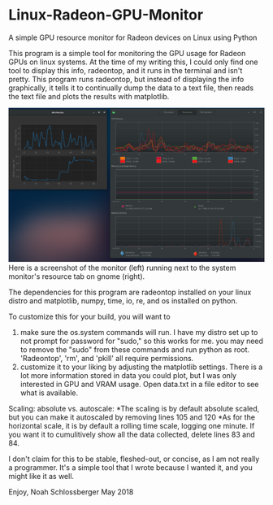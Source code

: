 # Linux-Radeon-GPU-Monitor
A simple GPU resource monitor for Radeon devices on Linux using Python

This program is a simple tool for monitoring the GPU usage for Radeon GPUs on linux systems.
At the time of my writing this, I could only find one tool to display this info, radeontop, and it runs in the terminal and isn't pretty.
This program runs radeontop, but instead of displaying the info graphically, it tells it to continually dump the data to a text file, then reads the text file and plots the results with matplotlib.

![alt text](https://github.com/nkschlos/Linux-Radeon-GPU-Monitor/blob/master/screenshot.png?raw=true)
Here is a screenshot of the monitor (left) running next to the system monitor's resource tab on gnome (right).

The dependencies for this program are radeontop installed on your linux distro
and matplotlib, numpy, time, io, re, and os installed on python.

To customize this for your build, you will want to

1. make sure the os.system commands will run. I have my distro set up to not prompt for password for "sudo," so this works for me.
   you may need to remove the "sudo" from these commands and run python as root. 'Radeontop', 'rm', and 'pkill' all require permissions.
2. customize it to your liking by adjusting the matplotlib settings. 
   There is a lot more information stored in data you could plot, but I was only interested in GPU and VRAM usage.
   Open data.txt in a file editor to see what is available.

Scaling: absolute vs. autoscale:
   *The scaling is by default absolute scaled, but you can make it autoscaled by removing lines 105 and 120
   *As for the horizontal scale, it is by default a rolling time scale, logging one minute. If you want it to cumulitively show all the data collected, delete lines 83 and 84.


I don't claim for this to be stable, fleshed-out, or concise, as I am not really a programmer.
It's a simple tool that I wrote because I wanted it, and you might like it as well.

Enjoy,
Noah Schlossberger
May 2018
